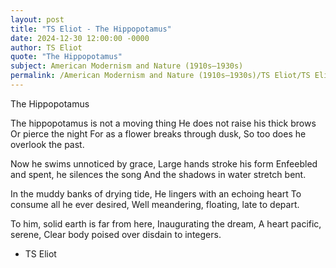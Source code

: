 ```yaml
---
layout: post
title: "TS Eliot - The Hippopotamus"
date: 2024-12-30 12:00:00 -0000
author: TS Eliot
quote: "The Hippopotamus"
subject: American Modernism and Nature (1910s–1930s)
permalink: /American Modernism and Nature (1910s–1930s)/TS Eliot/TS Eliot - The Hippopotamus
---
```


The Hippopotamus

The hippopotamus is not a moving thing
He does not raise his thick brows
Or pierce the night
For as a flower breaks through dusk,
So too does he overlook the past.

Now he swims unnoticed by grace,
Large hands stroke his form
Enfeebled and spent, he silences the song
And the shadows in water stretch bent.

In the muddy banks of drying tide,
He lingers with an echoing heart
To consume all he ever desired,
Well meandering, floating, late to depart.

To him, solid earth is far from here,
Inaugurating the dream,
A heart pacific, serene,
Clear body poised over disdain to integers.


- TS Eliot
